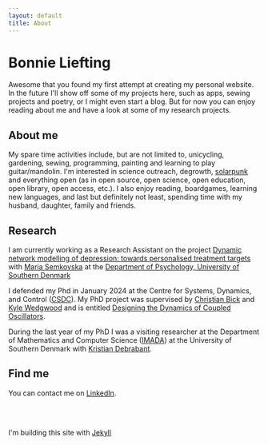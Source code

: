 ```yaml
---
layout: default
title: About
---
```

# Bonnie Liefting
Awesome that you found my first attempt at creating my personal website. In the future I'll show off some of my projects here, such as apps, sewing projects and poetry, or I might even start a blog. But for now you can enjoy reading about me and have a look at some of my research projects.

## About me
My spare time activities include, but are not limited to, unicycling, gardening, sewing, programming, painting and learning to play guitar/mandolin. I'm interested in science outreach, degrowth, [solarpunk](https://www.e-flux.com/architecture/positions/191258/is-ornamenting-solar-panels-a-crime/) and everything open (as in open source, open science, open education, open library, open access, etc.). I also enjoy reading, boardgames, learning new languages,  and last but definitely not least, spending time with my husband, daughter, family and friends.

## Research
I am currently working as a Research Assistant on the project [Dynamic network modelling of depression: towards personalised treatment targets](https://lundbeckfonden.com/en/dynamic-network-modelling-of-depression-towards-personalised-treatment-targets) with [Maria Semkovska](https://portal.findresearcher.sdu.dk/da/persons/maria-semkovska) at the [Department of Psychology, University of Southern Denmark](https://www.sdu.dk/en/om_sdu/institutter_centre/institut_psykologi)

I defended my Phd in January 2024 at the Centre for Systems, Dynamics, and Control ([CSDC](https://mathematics.exeter.ac.uk/research/csdc/)). My PhD project was supervised by [Christian Bick](https://www.math.vu.nl/~bick/) and [Kyle Wedgwood](https://empslocal.ex.ac.uk/people/staff/kcaw201/index.html) and is entitled [Designing the Dynamics of Coupled Oscillators](https://liefting.github.io/2024/01/24/Designing-the-Dynamics-of-Coupled-Oscillators.html).  

During the last year of my PhD I was a visiting researcher at the Department of Mathematics and Computer Science ([IMADA](https://imada.sdu.dk/)) at the University of Southern Denmark 
with [Kristian Debrabant](https://imada.sdu.dk/u/debrabant/index_en.php). 

## Find me
You can contact me on [LinkedIn](https://www.linkedin.com/in/liefting/).

<br/><br/>

I'm building this site with [Jekyll](https://jekyllrb.com/)

